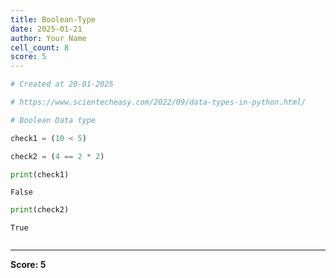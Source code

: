 ```yaml
---
title: Boolean-Type
date: 2025-01-21
author: Your Name
cell_count: 8
score: 5
---
```


```python
# Created at 20-01-2025
```


```python
# https://www.scientecheasy.com/2022/09/data-types-in-python.html/
```


```python
# Boolean Data type
```


```python
check1 = (10 < 5)
```


```python
check2 = (4 == 2 * 2)
```


```python
print(check1)
```

    False



```python
print(check2)
```

    True



```python

```


---
**Score: 5**
